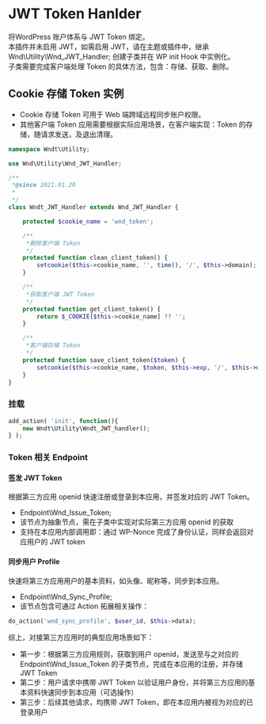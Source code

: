 # JWT Token Hanlder
将WordPress 账户体系与 JWT Token 绑定。<br/>
本插件并未启用 JWT，如需启用 JWT，请在主题或插件中，继承 Wnd\Utility\Wnd_JWT_Handler; 创建子类并在 WP init Hook 中实例化。<br/>
子类需要完成客户端处理 Token 的具体方法，包含：存储、获取、删除。<br/>

## Cookie 存储 Token 实例
- Cookie 存储 Token 可用于 Web 端跨域远程同步账户权限。
- 其他客户端 Token 应用需要根据实际应用场景，在客户端实现：Token 的存储，随请求发送，及退出清理。
```php
namespace Wndt\Utility;

use Wnd\Utility\Wnd_JWT_Handler;

/**
 *@since 2021.01.20
 *
 */
class Wndt_JWT_Handler extends Wnd_JWT_Handler {

	protected $cookie_name = 'wnd_token';

	/**
	 *删除客户端 Token
	 */
	protected function clean_client_token() {
		setcookie($this->cookie_name, '', time(), '/', $this->domain);
	}

	/**
	 *获取客户端 JWT Token
	 */
	protected function get_client_token() {
		return $_COOKIE[$this->cookie_name] ?? '';
	}

	/**
	 *客户端存储 Token
	 */
	protected function save_client_token($token) {
		setcookie($this->cookie_name, $token, $this->exp, '/', $this->domain);
	}
}
```

### 挂载
```php
add_action( 'init', function(){
	new Wndt\Utility\Wndt_JWT_handler();
} );
```

### Token 相关 Endpoint

#### 签发 JWT Token
根据第三方应用 openid 快速注册或登录到本应用，并签发对应的 JWT Token。
- Endpoint\Wnd_Issue_Token; 
- 该节点为抽象节点，需在子类中实现对实际第三方应用 openid 的获取
- 支持在本应用内部调用即：通过 WP-Nonce 完成了身份认证，同样会返回对应用户的 JWT token

#### 同步用户 Profile
快速将第三方应用用户的基本资料，如头像、昵称等，同步到本应用。
- Endpoint\Wnd_Sync_Profile;
- 该节点包含可通过 Action 拓展相关操作：
```php
do_action('wnd_sync_profile', $user_id, $this->data);
```

综上，对接第三方应用时的典型应用场景如下：
- 第一步：根据第三方应用规则，获取到用户 openid，发送至与之对应的  Endpoint\Wnd_Issue_Token 的子类节点，完成在本应用的注册，并存储 JWT Token
- 第二步：用户请求中携带 JWT Token 以验证用户身份，并将第三方应用的基本资料快速同步到本应用（可选操作）
- 第三步：后续其他请求，均携带 JWT Token，即在本应用内被视为对应的已登录用户